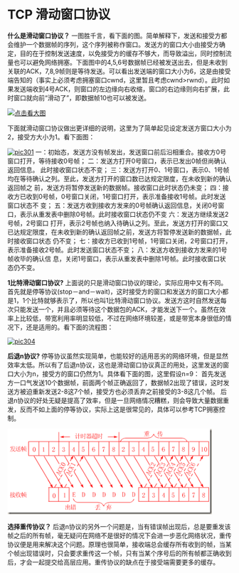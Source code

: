 # TCP 滑动窗口协议

**什么是滑动窗口协议？**     一图胜千言，看下面的图。简单解释下，发送和接受方都会维护一个数据帧的序列，这个序列被称作窗口。发送方的窗口大小由接受方确定，目的在于控制发送速度，以免接受方的缓存不够大，而导致溢出，同时控制流量也可以避免网络拥塞。下面图中的4,5,6号数据帧已经被发送出去，但是未收到关联的ACK，7,8,9帧则是等待发送。可以看出发送端的窗口大小为6，这是由接受端告知的（事实上必须考虑拥塞窗口cwnd，这里暂且考虑cwnd>rwnd）。此时如果发送端收到4号ACK，则窗口的左边缘向右收缩，窗口的右边缘则向右扩展，此时窗口就向前“滑动了”，即数据帧10也可以被发送。

[![点击看大图](http://blog.csdn.net/images/blog_csdn_net/dotjox/slidingwindow.jpg)](http://blog.csdn.net/images/blog_csdn_net/dotjox/slidingwindow.jpg)

​    下面就滑动窗口协议做出更详细的说明，这里为了简单起见设定发送方窗口大小为2，接受方大小为1。看下面图：

[![pic301](https://images.cnblogs.com/cnblogs_com/ulihj/201101/201101061326426848.gif)](http://images.cnblogs.com/cnblogs_com/ulihj/201101/201101061326428276.gif)
  一：初始态，发送方没有帧发出，发送窗口前后沿相重合。接收方0号窗口打开，等待接收0号帧； 
  二：发送方打开0号窗口，表示已发出0帧但尚确认返回信息。 此时接收窗口状态不变； 
  三：发送方打开0、1号窗口，表示0、1号帧均在等待确认之列。至此，发送方打开的窗口数已达规定限度，在未收到新的确认返回帧之 前，发送方将暂停发送新的数据帧。接收窗口此时状态仍未变； 
  四：接收方已收到0号帧，0号窗口关闭，1号窗口打开，表示准备接收1号帧。此时发送窗口状态不 变； 
  五：发送方收到接收方发来的0号帧确认返回信息，关闭0号窗口，表示从重发表中删除0号帧。此时接收窗口状态仍不变 
  六：发送方继续发送2号帧，2号窗口 打开，表示2号帧也纳入待确认之列。至此，发送方打开的窗口又已达规定限度，在未收到新的确认返回帧之前，发送方将暂停发送新的数据帧，此时接收窗口状态 仍不变； 
  七：接收方已收到1号帧，1号窗口关闭，2号窗口打开，表示准备接收2号帧。此时发送窗口状态不变； 
  八：发送方收到接收方发来的1号帧收毕的确认信 息，关闭1号窗口，表示从重发表中删除1号帧。此时接收窗口状态仍不变。

 

**1比特滑动窗口协议?** 
    上面说的只是滑动窗口协议的理论，实际应用中又有不同。首先就是停等协议(stop－and－wait)，这时接受方的窗口和发送方的窗口大小都是1，1个比特就够表示了，所以也叫1比特滑动窗口协议。发送方这时自然发送每次只能发送一个，并且必须等待这个数据包的ACK，才能发送下一个。虽然在效率上比较低，带宽利用率明显较低，不过在网络环境较差，或是带宽本身很低的情况下，还是适用的。看下面的流程图：

[![pic304](https://images.cnblogs.com/cnblogs_com/ulihj/201101/201101061326423783.gif)](http://images.cnblogs.com/cnblogs_com/ulihj/201101/201101061326427927.gif)

 

**后退n协议?** 
    停等协议虽然实现简单，也能较好的适用恶劣的网络环境，但是显然效率太低。所以有了后退n协议，这也是滑动窗口协议真正的用处，这里发送的窗口大小为n，接受方的窗口仍然为1。具体看下面的图，这里假设n=9： 
    首先发送方一口气发送10个数据帧，前面两个帧正确返回了，数据帧2出现了错误，这时发送方被迫重新发送2-8这7个帧，接受方也必须丢弃之前接受的3-8这几个帧。 
    后退n协议的好处无疑是提高了效率，但是一旦网络情况糟糕，则会导致大量数据重发，反而不如上面的停等协议，实际上这是很常见的，具体可以参考TCP拥塞控制。

![mage-20180318082505](./image-201803180825057.png)

**选择重传协议？** 
    后退n协议的另外一个问题是，当有错误帧出现后，总是要重发该帧之后的所有帧，毫无疑问在网络不是很好的情况下会进一步恶化网络状况，重传协议便是用来解决这个问题。原理也很简单，接收端总会缓存所有收到的帧，当某个帧出现错误时，只会要求重传这一个帧，只有当某个序号后的所有帧都正确收到后，才会一起提交给高层应用。重传协议的缺点在于接受端需要更多的缓存。